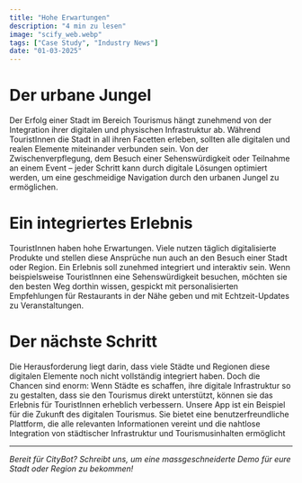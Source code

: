 ```yaml
---
title: "Hohe Erwartungen"
description: "4 min zu lesen"
image: "scify_web.webp"
tags: ["Case Study", "Industry News"]
date: "01-03-2025"
---
```


# Der urbane Jungel
Der Erfolg einer Stadt im Bereich Tourismus hängt zunehmend von der Integration ihrer digitalen und physischen Infrastruktur ab. Während TouristInnen die Stadt in all ihren Facetten erleben, sollten alle digitalen und realen Elemente miteinander verbunden sein.
Von der Zwischenverpflegung, dem Besuch einer Sehenswürdigkeit oder Teilnahme an einem Event – jeder Schritt kann durch digitale Lösungen optimiert werden, um eine geschmeidige Navigation durch den urbanen Jungel zu ermöglichen.

# Ein integriertes Erlebnis
TouristInnen haben hohe Erwartungen. Viele nutzen täglich digitalisierte Produkte und stellen diese Ansprüche nun auch an den Besuch einer Stadt oder Region. Ein Erlebnis soll zunehmed integriert und interaktiv sein. Wenn beispielsweise TouristInnen eine Sehenswürdigkeit besuchen, möchten
sie den besten Weg dorthin wissen, gespickt mit personalisierten Empfehlungen für Restaurants in der Nähe geben und mit Echtzeit-Updates zu Veranstaltungen.

# Der nächste Schritt
Die Herausforderung liegt darin, dass viele Städte und Regionen diese digitalen Elemente noch nicht vollständig integriert haben. Doch die Chancen sind enorm: Wenn Städte es schaffen, ihre digitale Infrastruktur so zu gestalten, dass sie den Tourismus direkt unterstützt, können sie das Erlebnis für TouristInnen erheblich verbessern. Unsere App ist ein Beispiel für die Zukunft des digitalen Tourismus. Sie bietet eine benutzerfreundliche Plattform, die alle relevanten Informationen vereint und die nahtlose Integration von städtischer Infrastruktur und Tourismusinhalten ermöglicht

---

*Bereit für CityBot? Schreibt uns, um eine massgeschneiderte Demo für eure Stadt oder Region zu bekommen!*

